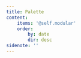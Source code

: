 ```yaml
---
title: Palette
content:
    items: '@self.modular'
    order:
        by: date
        dir: desc
sidenote: ''
---
```


